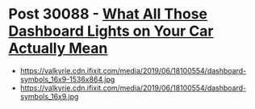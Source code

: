 # Post 30088 - [What All Those Dashboard Lights on Your Car Actually Mean](https://www.ifixit.com/News/30088/what-all-those-dashboard-lights-on-your-car-actually-mean)

- https://valkyrie.cdn.ifixit.com/media/2019/06/18100554/dashboard-symbols_16x9-1536x864.jpg
- https://valkyrie.cdn.ifixit.com/media/2019/06/18100554/dashboard-symbols_16x9.jpg
